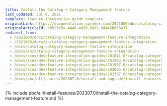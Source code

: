 ```yaml
---
title: Install the Catalog + Category Management feature
last_updated: Jul 6, 2021
template: feature-integration-guide-template
originalLink: https://documentation.spryker.com/2021080/docs/catalog-category-management-feature-integration
originalArticleId: c0523c5a-4440-4d20-9a92-6d446b613a37
redirect_from:
  - /2021080/docs/catalog-category-management-feature-integration
  - /2021080/docs/en/catalog-category-management-feature-integration
  - /docs/catalog-category-management-feature-integration
  - /docs/en/catalog-category-management-feature-integration
  - /docs/scos/dev/feature-integration-guides/201811.0/catalog-category-management-feature-integration.html
  - /docs/scos/dev/feature-integration-guides/201903.0/catalog-category-management-feature-integration.html
  - /docs/scos/dev/feature-integration-guides/201907.0/catalog-category-management-feature-integration.html
  - /docs/scos/dev/feature-integration-guides/202005.0/catalog-category-management-feature-integration.html
  - /docs/scos/dev/feature-integration-guides/202307.0/catalog-category-management-feature-integration.html
  - /docs/pbc/all/search/202307.0/install-and-upgrade/install-features-and-glue-api/install-the-catalog-category-management-feature.html
---
```


{% include pbc/all/install-features/202307.0/install-the-catalog-category-management-feature.md %} <!-- To edit, see /_includes/pbc/all/install-features/202307.0/install-the-catalog-category-management-feature.md -->
